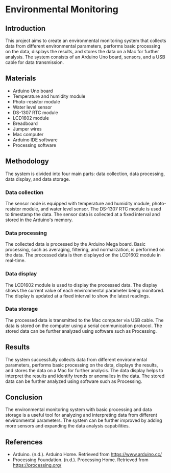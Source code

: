 # Environmental Monitoring 

## Introduction
This project aims to create an environmental monitoring system that collects data from different environmental parameters, performs basic processing on the data, displays the results, and stores the data on a Mac for further analysis. The system consists of an Arduino Uno board, sensors, and a USB cable for data transmission.

## Materials
- Arduino Uno board
- Temperature and humidity module
- Photo-resistor module
- Water level sensor
- DS-1307 RTC module
- LCD1602 module
- Breadboard
- Jumper wires
- Mac computer
- Arduino IDE software
- Processing software

## Methodology
The system is divided into four main parts: data collection, data processing, data display, and data storage.

### Data collection
The sensor node is equipped with temperature and humidity module, photo-resistor module, and water level sensor. The DS-1307 RTC module is used to timestamp the data. The sensor data is collected at a fixed interval and stored in the Arduino's memory.

### Data processing
The collected data is processed by the Arduino Mega board. Basic processing, such as averaging, filtering, and normalization, is performed on the data. The processed data is then displayed on the LCD1602 module in real-time.

### Data display
The LCD1602 module is used to display the processed data. The display shows the current value of each environmental parameter being monitored. The display is updated at a fixed interval to show the latest readings.

### Data storage
The processed data is transmitted to the Mac computer via USB cable. The data is stored on the computer using a serial communication protocol. The stored data can be further analyzed using software such as Processing.

## Results
The system successfully collects data from different environmental parameters, performs basic processing on the data, displays the results, and stores the data on a Mac for further analysis. The data display helps to interpret the results and identify trends or anomalies in the data. The stored data can be further analyzed using software such as Processing.

## Conclusion
The environmental monitoring system with basic processing and data storage is a useful tool for analyzing and interpreting data from different environmental parameters. The system can be further improved by adding more sensors and expanding the data analysis capabilities.

## References
- Arduino. (n.d.). Arduino Home. Retrieved from https://www.arduino.cc/
- Processing Foundation. (n.d.). Processing Home. Retrieved from https://processing.org/
